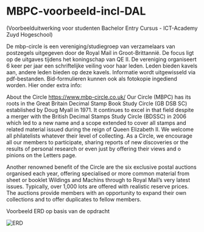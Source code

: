 # MBPC-voorbeeld-incl-DAL
(Voorbeelduitwerking voor studenten Bachelor Entry Cursus - ICT-Academy Zuyd Hogeschool)

De mbp-circle is een vereniging/studiegroep van verzamelaars van postzegels uitgegeven door de Royal Mail in Groot-Brittannië. De focus ligt op de uitgaves tijdens het koningschap van QE II.
De vereniging organiseert 6 keer per jaar een schriftelijke veiling voor haar leden. Leden bieden kavels aan, andere leden bieden op deze kavels. Informatie wordt uitgewisseld via pdf-bestanden. 
Bid-formulieren kunnen ook als fotokopie ingediend worden. Hier onder extra info:

About the Circle https://www.mbp-circle.co.uk/
Our Circle (MBPC) has its roots in the Great Britain Decimal Stamp Book Study Circle (GB DSB SC) established by Doug Myall in 1971. It continues to excel in that field despite a merger with the British 
Decimal Stamps Study Circle (BDSSC) in 2006 which led to a new name and a scope extended to cover all stamps and related material issued during the reign of Queen Elizabeth II. We welcome all philatelists 
whatever their level of collecting. As a Circle, we encourage all our members to participate, sharing reports of new discoveries or the results of personal research or even just by offering their views and o
pinions on the Letters page. 

Another renowned benefit of the Circle are the six exclusive postal auctions organised each year, offering specialised or more common material from sheet or booklet Wildings and Machins through to Royal Mail’s 
very latest issues. Typically, over 1,000 lots are offered with realistic reserve prices. The auctions provide members with an opportunity to expand their own collections and to offer duplicates to fellow members. 

Voorbeeld ERD op basis van de opdracht

![ERD](https://github.com/btossaint/MBPC-voorbeeld-incl-DAL/assets/13016225/92244f01-4d43-45fc-be01-15884bce81a9)
